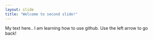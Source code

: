 ```yaml
---
layout: slide
title: "Welcome to second slide!"
---
```

My text here.. I am learning how to use github.
Use the left arrow to go back!
